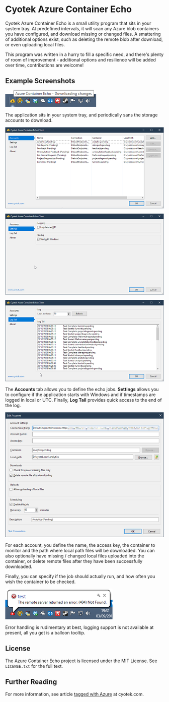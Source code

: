 # Cyotek Azure Container Echo

Cyotek Azure Container Echo is a small utility program that sits
in your system tray. At predefined intervals, it will scan any
Azure blob containers you have configured, and download missing
or changed files. A smattering of additional options exist, such
as deleting the remote blob after download, or even uploading
local files.

This program was written in a hurry to fill a specific need, and
there's plenty of room of improvement - additional options and
resilience will be added over time, contributions are welcome!

## Example Screenshots

![Running normally][trayicon]

The application sits in your system tray, and periodically sans
the storage accounts to download.

![Main settings window][accounts]

![General settings][settings]

![Viewing the end of the log][logtail]

The **Accounts** tab allows you to define the echo jobs.
**Settings** allows you to configure if the application starts
with Windows and if timestamps are logged in local or UTC.
Finally, **Log Tail** provides quick access to the end of the
log.

![Account properties window][jobproperties]

For each account, you define the name, the access key, the
container to monitor and the path where local path files will be
downloaded. You can also optionally have missing / changed local
files uploaded into the container, or delete remote files after
they have been successfully downloaded.

Finally, you can specify if the job should actually run, and how
often you wish the container to be checked.

![Error tooltip][failedjob]

Error handling is rudimentary at best, logging support is not
available at present, all you get is a balloon tooltip.

## License

The Azure Container Echo project is licensed under the MIT
License. See `LICENSE.txt` for the full text.

## Further Reading

For more information, see article [tagged with Azure][blog] at
cyotek.com.

[trayicon]: res/trayicon.png
[accounts]: res/settings.png
[settings]: res/settings-general.png
[logtail]: res/settings-log.png
[jobproperties]: res/jobprops.png
[failedjob]: res/trayicon-error.png
[blog]: https://devblog.cyotek.com/tag/azure
